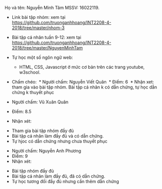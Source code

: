 ﻿
Họ và tên: Nguyễn Minh Tâm
MSSV: 16022119.

* Link bài tập nhóm: xem tại https://github.com/truonganhhoang/INT2208-4-2018/tree/master/nhom-3

* Bài tập cá nhân tuần 9-12: xem tại https://github.com/truonganhhoang/INT2208-4-2018/tree/master/NguyenMinhTam 

* Tự học một số ngôn ngữ web: 
  * HTML, CSS, Javascript ở mức cơ bản trên các trang youtube, w3school.

* Chấm chéo: 
  * Người chấm: Nguyễn Viết Quân
  * Điểm: 6
  * Nhận xet: tham gia vào bài tập nhóm. Bài tập cá nhân k có dẫn chứng, tự học dẫn chứng k thuyết phục
 
 * Người chấm: Vũ Xuân Quân
 * Điểm: 8.5
 * Nhận xét:
  - Tham gia bài tập nhóm đầy đủ
  - Bài tập cá nhân làm đầy đủ và có dẫn chứng.
  - Tự hjoc có dẫn chứng nhưng chưa thuyết phục
  
 * Người chấm: Nguyễn Anh Phương
 * Điểm: 9
 * Nhận xét:
  - Bài tập nhóm đầy đủ
  - Bài tập cá nhân làm đầy đủ, đã có dẫn chứng.
  - Tự học tương đối đầy đủ nhưng cần thêm dẫn chứng
